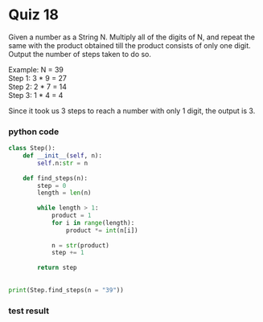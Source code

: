 # Quiz 18

Given a number as a String N. Multiply all of the digits of N, and repeat the same with the product obtained till the product consists of only one digit. Output the number of steps taken to do so.

Example: N = 39 <br>
        Step 1: 3 * 9 = 27 <br>
        Step 2: 2 * 7 = 14 <br>
        Step 3: 1 * 4 = 4 <br>
        
Since it took us 3 steps to reach a number with only 1 digit, the output is 3. 

### python code
```.py
class Step():
    def __init__(self, n):
        self.n:str = n
        
    def find_steps(n):
        step = 0
        length = len(n)
        
        while length > 1:
            product = 1
            for i in range(length):
                product *= int(n[i])
            
            n = str(product)
            step += 1
            
        return step
        
    
print(Step.find_steps(n = "39"))
```
### test result 

